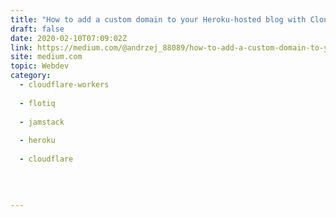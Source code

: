```yaml
---
title: "How to add a custom domain to your Heroku-hosted blog with Cloudflare workers"
draft: false
date: 2020-02-10T07:09:02Z
link: https://medium.com/@andrzej_88089/how-to-add-a-custom-domain-to-your-heroku-hosted-blog-with-cloudflare-workers-7f88953b8453?source=rss------jamstack-5&utm_medium=RSS&utm_source=hune
site: medium.com
topic: Webdev
category:
  - cloudflare-workers
  
  - flotiq
  
  - jamstack
  
  - heroku
  
  - cloudflare
  
   
  

---
```

